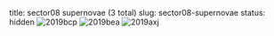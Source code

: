title: sector08 supernovae (3 total)
slug: sector08-supernovae
status: hidden
![2019bcp]({filename}../../images/sector08/lc_2019bcp_cleaned.png)
![2019bea]({filename}../../images/sector08/lc_2019bea_cleaned.png)
![2019axj]({filename}../../images/sector08/lc_2019axj_cleaned.png)
